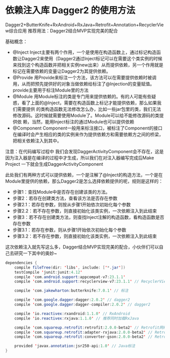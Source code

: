 # 依赖注入库 Dagger2 的使用方法
Dagger2+ButterKnife+RxAndroid+RxJava+Retrofit+Annotation+RecyclerView综合应用
推荐用法：Dagger2结合MVP实现完美的配合



基础概念：
* @Inject Inject主要有两个作用，一个是使用在构造函数上，通过标记构造函数让Dagger2来使用（Dagger2通过Inject标记可以在需要这个类实例的时候来找到这个构造函数并把相关实例new出来）从而提供依赖，另一个作用就是标记在需要依赖的变量让Dagger2为其提供依赖。
* @Provide 用Provide来标注一个方法，该方法可以在需要提供依赖时被调用，从而把预先提供好的对象当做依赖给标注了@Injection的变量赋值。provide主要用于标注Module里的方法
* @Module 用Module标注的类是专门用来提供依赖的。有的人可能有些疑惑，看了上面的@Inject，需要在构造函数上标记才能提供依赖，那么如果我们需要提供 的类构造函数无法修改怎么办，比如一些jar包里的类，我们无法修改源码。这时候就需要使用Module了。Module可以给不能修改源码的类提供依 赖，当然，能用Inject标注的通过Module也可以提供依赖
* @Component Component一般用来标注接口，被标注了Component的接口在编译时会产生相应的类的实例来作为提供依赖方和需要依赖方之间的桥梁，把相关依赖注入到其中。



注意：在代码编写过程中 我们会发现DaggerActivityComponent会不存在，这是因为注入器是在编译的过程中才生成，所以我们在对注入器编写完成后Make Project 一下就会生成DaggerActivityComponent



此处我们有两种方式可以提供依赖，一个是注解了@Inject的构造方法，一个是在Module里提供的依赖，那么Dagger2是怎么选择依赖提供的呢，规则是这样的：
* 步骤1：查找Module中是否存在创建该类的方法。
* 步骤2：若存在创建类方法，查看该方法是否存在参数
 * 步骤2.1：若存在参数，则按从步骤1开始依次初始化每个参数
 * 步骤2.2：若不存在参数，则直接初始化该类实例，一次依赖注入到此结束
* 步骤3：若不存在创建类方法，则查找Inject注解的构造函数，看构造函数是否存在参数
 * 步骤3.1：若存在参数，则从步骤1开始依次初始化每个参数
 * 步骤3.2：若不存在参数，则直接初始化该类实例，一次依赖注入到此结束
 
这次依赖注入就先写这么多，Dagger结合MVP实现完美的配合，小伙伴们可以自己去研究一下其中的奥妙~



```java
dependencies {
    compile fileTree(dir: 'libs', include: ['*.jar'])
    testCompile 'junit:junit:4.12'
    compile 'com.android.support:appcompat-v7:23.1.1'
    compile 'com.android.support:recyclerview-v7:23.1.1' // RecyclerView

    compile 'com.jakewharton:butterknife:7.0.1' // 标注

    compile 'com.google.dagger:dagger:2.0.2' // dagger2
    compile 'com.google.dagger:dagger-compiler:2.0.2' // dagger2

    compile 'io.reactivex:rxandroid:1.1.0' // RxAndroid
    compile 'io.reactivex:rxjava:1.1.0' // 推荐同时加载RxJava

    compile 'com.squareup.retrofit:retrofit:2.0.0-beta2' // Retrofit网络处理
    compile 'com.squareup.retrofit:adapter-rxjava:2.0.0-beta2' // Retrofit的rx解析库
    compile 'com.squareup.retrofit:converter-gson:2.0.0-beta2' // Retrofit的gson库

    provided 'javax.annotation:jsr250-api:1.0' // Java标注
}
```
